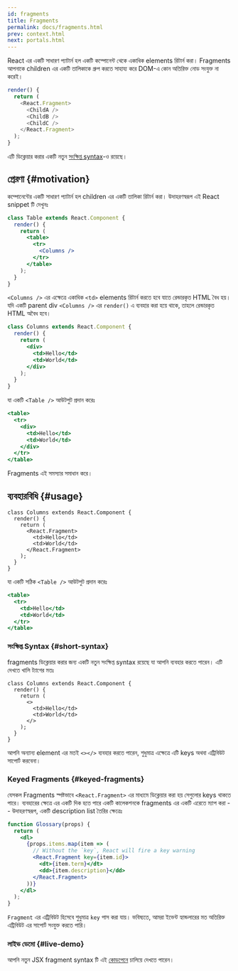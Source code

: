 ```yaml
---
id: fragments
title: Fragments
permalink: docs/fragments.html
prev: context.html
next: portals.html
---
```


React এর একটি সাধারণ প্যাটার্ন হল একটি কম্পোনেন্ট থেকে একাধিক elements রিটার্ন করা। Fragments আপনাকে children এর একটি তালিকাকে গ্রুপ করতে সাহায্য করে DOM-এ কোন অতিরিক্ত নোড সংযুক্ত না করেই।

```js
render() {
  return (
    <React.Fragment>
      <ChildA />
      <ChildB />
      <ChildC />
    </React.Fragment>
  );
}
```

এটি ডিক্লেয়ার করার একটি নতুন [সংক্ষিপ্ত syntax](#short-syntax)-ও রয়েছে।

## প্রেরণা {#motivation}

কম্পোনেন্টের একটি সাধারণ প্যাটার্ন হল children এর একটি তালিকা রিটার্ন করা। উদাহরণস্বরূপ এই React snippet টি দেখুনঃ

```jsx
class Table extends React.Component {
  render() {
    return (
      <table>
        <tr>
          <Columns />
        </tr>
      </table>
    );
  }
}
```

`<Columns />` এর এক্ষেত্রে একাধিক `<td>` elements রিটার্ন করতে হবে যাতে রেন্ডারকৃত HTML বৈধ হয়। যদি একটি parent div `<Columns />` এর `render()` এ ব্যবহার করা হয়ে থাকে, তাহলে রেন্ডারকৃত HTML অবৈধ হবে।

```jsx
class Columns extends React.Component {
  render() {
    return (
      <div>
        <td>Hello</td>
        <td>World</td>
      </div>
    );
  }
}
```

যা একটি `<Table />` আউটপুট প্রদান করেঃ

```jsx
<table>
  <tr>
    <div>
      <td>Hello</td>
      <td>World</td>
    </div>
  </tr>
</table>
```

Fragments এই সমস্যার সমাধান করে।

## ব্যবহারবিধি {#usage}

```jsx{4,7}
class Columns extends React.Component {
  render() {
    return (
      <React.Fragment>
        <td>Hello</td>
        <td>World</td>
      </React.Fragment>
    );
  }
}
```

যা একটি সঠিক `<Table />` আউটপুট প্রদান করেঃ

```jsx
<table>
  <tr>
    <td>Hello</td>
    <td>World</td>
  </tr>
</table>
```

### সংক্ষিপ্ত Syntax {#short-syntax}

fragments ডিক্লেয়ার করার জন্য একটি নতুন সংক্ষিপ্ত syntax রয়েছে যা আপনি ব্যবহার করতে পারেন। এটি দেখতে খালি ট্যাগের মতঃ

```jsx{4,7}
class Columns extends React.Component {
  render() {
    return (
      <>
        <td>Hello</td>
        <td>World</td>
      </>
    );
  }
}
```

আপনি অন্যান্য element এর মতই `<></>` ব্যবহার করতে পারেন, শুধুমাত্র এক্ষেত্রে এটি keys অথবা এট্রিবিউট সাপোর্ট করবেনা।

### Keyed Fragments {#keyed-fragments}

যেসকল Fragments স্পষ্টভাবে `<React.Fragment>` এর মাধ্যমে ডিক্লেয়ার করা হয় সেগুলোর keys থাকতে পারে। ব্যবহারের ক্ষেত্রে এর একটি দিক হতে পারে একটি কালেকশনকে fragments এর একটি এরেতে ম্যাপ করা -- উদাহরণস্বরূপ, একটি description list তৈরির ক্ষেত্রেঃ

```jsx
function Glossary(props) {
  return (
    <dl>
      {props.items.map(item => (
        // Without the `key`, React will fire a key warning
        <React.Fragment key={item.id}>
          <dt>{item.term}</dt>
          <dd>{item.description}</dd>
        </React.Fragment>
      ))}
    </dl>
  );
}
```

`Fragment` এর এট্রিবিউট হিসেবে শুধুমাত্র `key` পাস করা যায়। ভবিষ্যতে, আমরা ইভেন্ট হ্যান্ডলারের মত অতিরিক্ত এট্রিবিউট এর সাপোর্ট সংযুক্ত করতে পারি।

### লাইভ ডেমো {#live-demo}

আপনি নতুন JSX fragment syntax টি এই [কোডপেনে](https://codepen.io/reactjs/pen/VrEbjE?editors=1000) চালিয়ে দেখতে পারেন।
